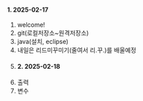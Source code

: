 #### 1. 2025-02-17 
1. welcome!
2. git(로컬저장소~원격저장소)
3. java(설치, eclipse)
4. 내일은 리드미꾸미기(줄여서 리.꾸.)를 배울예정
5. #### 2. 2025-02-18
6. 출력
7. 변수
